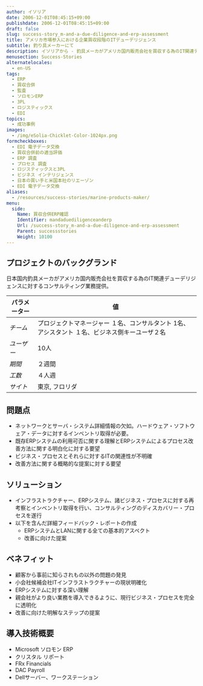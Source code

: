 ```yaml
---
author: イソリア
date: 2006-12-01T08:45:15+09:00
publishdate: 2006-12-01T08:45:15+09:00
draft: false
slug: success-story_m-and-a-due-diligence-and-erp-assessment
title: アメリカ市場参入における企業買収段階のITデューデリジェンス
subtitle: 釣り具メーカーにて
description: イソリアから - 釣具メーカがアメリカ国内販売会社を買収する為のIT関連デューデリジェンスに対するコンサルティング業務提供。
menusection: Success-Stories
alternatelocales:
  - en-US
tags:
  - ERP
  - 買収合併
  - 監査
  - ソロモンERP
  - 3PL
  - ロジスティックス
  - EDI
topics:
  - 成功事例
images:  
  - /img/eSolia-Chicklet-Color-1024px.png
formcheckboxes:
  - EDI 電子データ交換
  - 買収合併前の適当評価
  - ERP 調査
  - プロセス 調査
  - ロジスティックスと3PL
  - ビジネス インテリジェンス
  - 日本の買い手と米国本社のリエーゾン
  - EDI 電子データ交換
aliases:
  - /resources/success-stories/marine-products-maker/
menu:
  side:
    Name: 買収合併ERP確認
    Identifier: mandaduediligenceanderp
    Url: /success-story_m-and-a-due-diligence-and-erp-assessment
    Parent: successstories
    Weight: 10100
---
```


## プロジェクトのバックグランド

日本国内釣具メーカがアメリカ国内販売会社を買収する為のIT関連デューデリジェンスに対するコンサルティング業務提供。

パラメーター | 値
------|------
_チーム_ | プロジェクトマネージャー １名、コンサルタント 1名、アシスタント １名、ビジネス側キーユーザ２名
_ユーザー_ | 10人
_期間_ | ２週間
_工数_ | ４人週
_サイト_ | 東京, フロリダ

## 問題点

* ネットワークとサーバ・システム詳細情報の欠如。ハードウェア・ソフトウェア・データに対するインベントリ取得が必要。
* 既存ERPシステムの利用可否に関する理解とERPシステムによるプロセス改善方法に関する明白化に対する要望
* ビジネス・プロセスとそれらに対するITの関連性が不明確
* 改善方法に関する概略的な提案に対する要望

## ソリューション

* インフラストラクチャー、ERPシステム、諸ビジネス・プロセスに対する再考察とインベントリ取得を行い、コンサルティングのディスカバリー・プロセスを遂行
* 以下を含んだ詳細フィードバック・レポートの作成
   * ERPシステムとLANに関する全ての基本的アスペクト
   * 改善に向けた提案

## ベネフィット

* 顧客から事前に知らされもの以外の問題の発見
* 小会社候補会社ITインフラストラクチャーの現状明確化
* ERPシステムに対する深い理解
* 親会社がより良い業務を導入できるように、現行ビジネス・プロセスを完全に透明化
* 改善に向けた明解なステップの提案

## 導入技術概要

* Microsoft ソロモン ERP
* クリスタル リポート
* FRx Financials
* DAC Payroll
* Dellサーバー、ワークステーション
